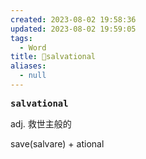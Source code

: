 ```yaml
---
created: 2023-08-02 19:58:36
updated: 2023-08-02 19:59:05
tags:
  - Word
title: 📖salvational
aliases:
  - null
---
```


<pre><strong>salvational</strong></pre>
adj. 救世主般的

save(salvare) + ational
